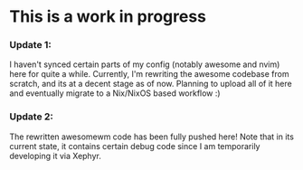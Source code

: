 # This is a work in progress

### Update 1:
I haven't synced certain parts of my config (notably awesome and nvim) here for quite a while. Currently, I'm rewriting the awesome codebase from scratch, and its at a decent stage as of now. Planning to upload all of it here and eventually migrate to a Nix/NixOS based workflow :)

### Update 2:
The rewritten awesomewm code has been fully pushed here! Note that in its current state, it contains certain debug code since I am temporarily developing it via Xephyr.

